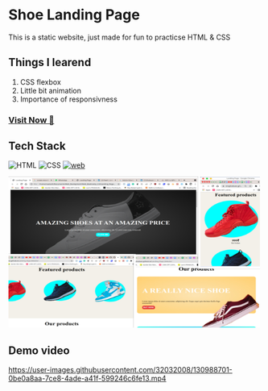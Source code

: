 # Shoe Landing Page 
This is a static website, just made for fun to practicse HTML & CSS

## Things I learend
1. CSS flexbox
2. Little bit animation
3. Importance of responsivness

### <a href="https://singhsduos.github.io/Landing_Page_Website/" target="_blank">**Visit Now 🚀**</a>

## Tech Stack
![HTML](https://img.shields.io/badge/html5%20-%23E34F26.svg?&style=for-the-badge&logo=html5&logoColor=white)
![CSS](https://img.shields.io/badge/css3%20-%231572B6.svg?&style=for-the-badge&logo=css3&logoColor=white)
[![web](https://img.shields.io/badge/GitHub-Live-181717?style=for-the-badge&logo=GitHub&logoColor=white)](https://singhsduos.github.io/Landing_Page_Website/)

<img src="https://raw.githubusercontent.com/singhsduos/Landing_Page_Website/main/resources/collage.jpg" height=300 width=500/>

## Demo video

https://user-images.githubusercontent.com/32032008/130988701-0be0a8aa-7ce8-4ade-a41f-599246c6fe13.mp4





